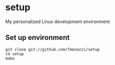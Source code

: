 # setup
My personalized Linux development environment

## Set up environment
    git clone git://github.com/fmenozzi/setup
    cd setup
    make
